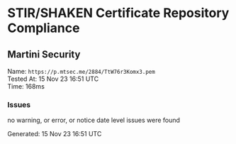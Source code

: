 # STIR/SHAKEN Certificate Repository Compliance

## Martini Security

Name: `https://p.mtsec.me/2884/TtW76r3Komx3.pem`\
Tested At: 15 Nov 23 16:51 UTC\
Time: 168ms

### Issues

no warning, or error, or notice date level issues were found

Generated: 15 Nov 23 16:51 UTC